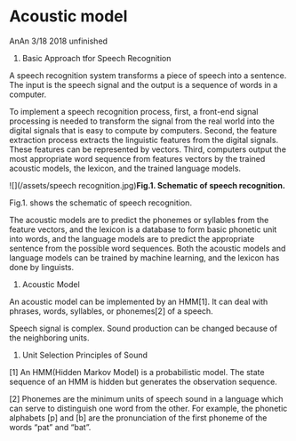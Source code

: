 # Acoustic model

AnAn 3/18 2018 unfinished

1. Basic Approach tfor Speech Recognition

A speech recognition system transforms a piece of speech into a sentence. The input is the speech signal and the output is a sequence of words in a computer.

To implement a speech recognition process, first, a front-end signal processing is needed to transform the signal from the real world into the digital signals that is easy to compute by computers. Second, the feature extraction process extracts the linguistic features from the digital signals. These features can be represented by vectors. Third, computers output the most appropriate word sequence from features vectors by the trained acoustic models, the lexicon, and the trained language models.

![](/assets/speech recognition.jpg)**Fig.1. Schematic of speech recognition.**

Fig.1. shows the schematic of speech recognition.

The acoustic models are to predict the phonemes or syllables from the feature vectors, and the lexicon is a database to form basic phonetic unit into words, and the language models are to predict the appropriate sentence from the possible word sequences. Both the acoustic models and language models can be trained by machine learning, and the lexicon has done by linguists.

1. Acoustic Model

An acoustic model can be implemented by an HMM\[1\]. It can deal with phrases, words, syllables, or phonemes\[2\] of a speech.

Speech signal is complex. Sound production can be changed because of the neighboring units.

1. Unit Selection Principles of Sound

\[1\] An HMM\(Hidden Markov Model\) is a probabilistic model. The state sequence of an HMM is hidden but generates the observation sequence.

\[2\] Phonemes are the minimum units of speech sound in a language which can serve to distinguish one word from the other. For example, the phonetic alphabets \[p\] and \[b\] are the pronunciation of the first phoneme of the words “pat” and “bat”.

